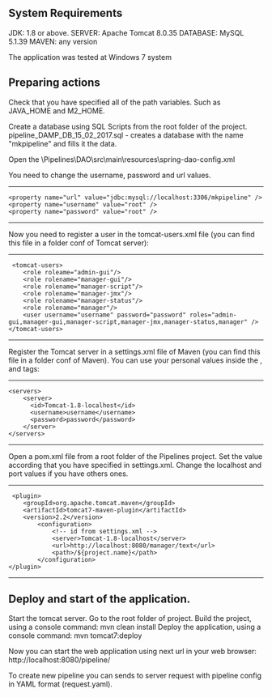 System Requirements
  -------------------
  JDK: 1.8 or above.
  SERVER: Apache Tomcat 8.0.35
  DATABASE: MySQL 5.1.39
  MAVEN: any version
  
  The application was tested at Windows 7 system
  
   Preparing actions
  --------------------
  Check that you have specified all of the path variables.
  Such as JAVA_HOME and M2_HOME.
  
  Create a database using SQL Scripts from the root folder of the project.
  pipeline_DAMP_DB_15_02_2017.sql - creates a database with the name "mkpipeline" and fills it the data.
  
  Open the \Pipelines\DAO\src\main\resources\spring-dao-config.xml
           
  You need to change the username, password and url values.
 ************************************************************************************************** 
    <property name="url" value="jdbc:mysql://localhost:3306/mkpipeline" />
    <property name="username" value="root" />
    <property name="password" value="root" />
 ************************************************************************************************** 
 
  Now you need to register a user in the tomcat-users.xml file (you can find this file in a folder conf of Tomcat server):
 **************************************************************************************************   
	 <tomcat-users>
		<role roleame="admin-gui"/>
		<role rolename="manager-gui"/>
		<role rolename="manager-script"/>
		<role rolename="manager-jmx"/>
		<role rolename="manager-status"/>
		<role rolename="manager"/>
		<user username="username" password="password" roles="admin-gui,manager-gui,manager-script,manager-jmx,manager-status,manager" />
	</tomcat-users>
 **************************************************************************************************
  
  Register the Tomcat server in a settings.xml file of Maven (you can find this file in a folder conf of Maven).
  You can use your personal values inside the <id>, <username> and <password> tags: 
 **************************************************************************************************
	<servers>
		<server>
		  <id>Tomcat-1.8-localhost</id>
		  <username>username</username>
		  <password>password</password>
		</server>
	</servers>
 **************************************************************************************************

  Open a pom.xml file from a root folder of the Pipelines project.
  Set the <server> value according that you have specified in settings.xml.
  Change the localhost and port values if you have others ones.
 **************************************************************************************************
	 <plugin>
		<groupId>org.apache.tomcat.maven</groupId>
		<artifactId>tomcat7-maven-plugin</artifactId>
		<version>2.2</version>
			<configuration>
				<!-- id from settings.xml -->
				<server>Tomcat-1.8-localhost</server>
				<url>http://localhost:8080/manager/text</url>
				<path>/${project.name}</path>
			</configuration>
	</plugin>
 **************************************************************************************************

 Deploy and start of the application.
 -------------------------------------
  Start the tomcat server.
  Go to the root folder of project.
  Build the project, using a console command: mvn clean install
  Deploy the application, using a console command: mvn  tomcat7:deploy
	
  Now you can start the web application using next url in your web browser: http://localhost:8080/pipeline/
  
  To create new pipeline you can sends to server request with pipeline config in YAML format (request.yaml).
